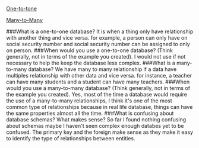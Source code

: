 [One-to-tone](imgs/one-to-one.png)

[Many-to-Many](imgs/many-to-many.png)


###What is a one-to-one database?
It is when a thing only have relationship with another thing and vice versa. for example, a person can only have on social security number and social security number can be assigned to only on person. 
###When would you use a one-to-one database? (Think generally, not in terms of the example you created).
I would not use if not necessary to help the keep the database less complex.
###What is a many-to-many database?
We have many to many relationship if a data have multiples relationship with other data and vice versa. for instance, a teacher can have many students and a student can have many teachers.
###When would you use a many-to-many database? (Think generally, not in terms of the example you created).
Yes, most of the time a database would require the use of a many-to-many relationships, I think it's one of the most common type of relationships because in real life database, things can have the same properties almost all the time.
###What is confusing about database schemas? What makes sense?
So far I found nothing confusing about schemas maybe I haven't seen complex enough databes yet
to be confused. The primary key and the foreign make sense as they make it easy to identify the type of relationships between entities.
